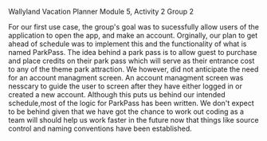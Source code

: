 Wallyland Vacation Planner
Module 5, Activity 2
Group 2


For our first use case, the group's goal was to sucessfully allow users of the 
application to open the app, and make an account. Orginally, our plan to get ahead
of schedule was to implement this and the functionality of what is named ParkPass.
The idea behind a park pass is to allow guest to purchase and place credits on 
their park pass which will serve as their entrance cost to any of the theme park
attraction. We however, did not anticipate the need for an account managment screen.
An account managment screen was nesscary to guide the user to screen after they 
have either logged in or created a new account. Although this puts us behind our
intended schedule,most of the logic for ParkPass has been written. We don't expect
to be behind given that we have got the chance to work out coding as a team will
should help us work faster in the future now that things like source control and
naming conventions have been established.






